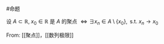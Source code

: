 #命题 

设 $A\subset \mathbb{R},\;x_{0}\in \mathbb{R}$ 是 $A$ 的聚点 $\iff \exists x_n\in A\setminus\{ x_{0} \},\text{ s.t. } x_{n}\to x_{0}$

From: [[聚点]]，[[数列极限]]
